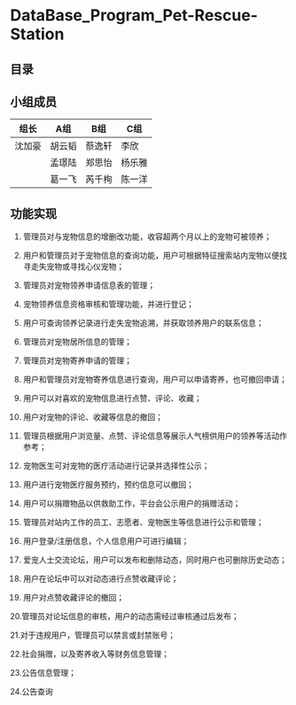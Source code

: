 # DataBase_Program_Pet-Rescue-Station

## 目录


## 小组成员
| 组长    | A组      | B组      | C组      |
| ------- | -------- | -------- | -------- |
| 沈加豪 | 胡云韬   | 蔡逸轩   | 李欣   |
|         | 孟璟陆   | 郑思怡   | 杨乐雅     |
|         | 葛一飞   | 芮千栒   | 陈一洋   |


## 功能实现

1. 管理员对与宠物信息的增删改功能，收容超两个月以上的宠物可被领养；

2. 用户和管理员对于宠物信息的查询功能，用户可根据特征搜索站内宠物以便找寻走失宠物或寻找心仪宠物；

3. 管理员对宠物领养申请信息表的管理；

4. 宠物领养信息资格审核和管理功能，并进行登记；

5. 用户可查询领养记录进行走失宠物追溯，并获取领养用户的联系信息；

6. 管理员对宠物居所信息的管理；

7. 管理员对宠物寄养申请的管理；

8. 用户和管理员对宠物寄养信息进行查询，用户可以申请寄养，也可撤回申请；

9. 用户可以对喜欢的宠物信息进行点赞、评论、收藏；

10. 用户对宠物的评论、收藏等信息的撤回；

11. 管理员根据用户浏览量、点赞、评论信息等展示人气榜供用户的领养等活动作参考；

12. 宠物医生可对宠物的医疗活动进行记录并选择性公示；

13. 用户进行宠物医疗服务预约，预约信息可以撤回；

14. 用户可以捐赠物品以供救助工作，平台会公示用户的捐赠活动；

15. 管理员对站内工作的员工、志愿者、宠物医生等信息进行公示和管理；

16. 用户登录/注册信息，个人信息用户可进行编辑；

17. 爱宠人士交流论坛，用户可以发布和删除动态，同时用户也可删除历史动态；

18. 用户在论坛中可以对动态进行点赞收藏评论；

19. 用户对点赞收藏评论的撤回；

20.管理员对论坛信息的审核，用户的动态需经过审核通过后发布；

21.对于违规用户，管理员可以禁言或封禁账号；

22.社会捐赠，以及寄养收入等财务信息管理；

23.公告信息管理；

24.公告查询
